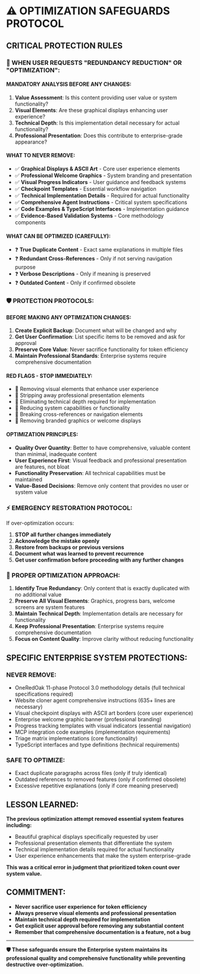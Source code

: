 # ⚠️ OPTIMIZATION SAFEGUARDS PROTOCOL

## **CRITICAL PROTECTION RULES**

### **🚨 WHEN USER REQUESTS "REDUNDANCY REDUCTION" OR "OPTIMIZATION":**

#### **MANDATORY ANALYSIS BEFORE ANY CHANGES:**
1. **Value Assessment**: Is this content providing user value or system functionality?
2. **Visual Elements**: Are these graphical displays enhancing user experience?
3. **Technical Depth**: Is this implementation detail necessary for actual functionality?
4. **Professional Presentation**: Does this contribute to enterprise-grade appearance?

#### **WHAT TO NEVER REMOVE:**
- ✅ **Graphical Displays & ASCII Art** - Core user experience elements
- ✅ **Professional Welcome Graphics** - System branding and presentation
- ✅ **Visual Progress Indicators** - User guidance and feedback systems
- ✅ **Checkpoint Templates** - Essential workflow navigation
- ✅ **Technical Implementation Details** - Required for actual functionality
- ✅ **Comprehensive Agent Instructions** - Critical system specifications
- ✅ **Code Examples & TypeScript Interfaces** - Implementation guidance
- ✅ **Evidence-Based Validation Systems** - Core methodology components

#### **WHAT CAN BE OPTIMIZED (CAREFULLY):**
- ❓ **True Duplicate Content** - Exact same explanations in multiple files
- ❓ **Redundant Cross-References** - Only if not serving navigation purpose
- ❓ **Verbose Descriptions** - Only if meaning is preserved
- ❓ **Outdated Content** - Only if confirmed obsolete

### **🛡️ PROTECTION PROTOCOLS:**

#### **BEFORE MAKING ANY OPTIMIZATION CHANGES:**
1. **Create Explicit Backup**: Document what will be changed and why
2. **Get User Confirmation**: List specific items to be removed and ask for approval
3. **Preserve Core Value**: Never sacrifice functionality for token efficiency
4. **Maintain Professional Standards**: Enterprise systems require comprehensive documentation

#### **RED FLAGS - STOP IMMEDIATELY:**
- 🚫 Removing visual elements that enhance user experience
- 🚫 Stripping away professional presentation elements
- 🚫 Eliminating technical depth required for implementation
- 🚫 Reducing system capabilities or functionality
- 🚫 Breaking cross-references or navigation elements
- 🚫 Removing branded graphics or welcome displays

#### **OPTIMIZATION PRINCIPLES:**
- **Quality Over Quantity**: Better to have comprehensive, valuable content than minimal, inadequate content
- **User Experience First**: Visual feedback and professional presentation are features, not bloat
- **Functionality Preservation**: All technical capabilities must be maintained
- **Value-Based Decisions**: Remove only content that provides no user or system value

### **⚡ EMERGENCY RESTORATION PROTOCOL:**
If over-optimization occurs:
1. **STOP all further changes immediately**
2. **Acknowledge the mistake openly**
3. **Restore from backups or previous versions**
4. **Document what was learned to prevent recurrence**
5. **Get user confirmation before proceeding with any further changes**

### **🎯 PROPER OPTIMIZATION APPROACH:**
1. **Identify True Redundancy**: Only content that is exactly duplicated with no additional value
2. **Preserve All Visual Elements**: Graphics, progress bars, welcome screens are system features
3. **Maintain Technical Depth**: Implementation details are necessary for functionality
4. **Keep Professional Presentation**: Enterprise systems require comprehensive documentation
5. **Focus on Content Quality**: Improve clarity without reducing functionality

## **SPECIFIC ENTERPRISE SYSTEM PROTECTIONS:**

### **NEVER REMOVE:**
- OneRedOak 11-phase Protocol 3.0 methodology details (full technical specifications required)
- Website cloner agent comprehensive instructions (635+ lines are necessary)
- Visual checkpoint displays with ASCII art borders (core user experience)
- Enterprise welcome graphic banner (professional branding)
- Progress tracking templates with visual indicators (essential navigation)
- MCP integration code examples (implementation requirements)
- Triage matrix implementations (core functionality)
- TypeScript interfaces and type definitions (technical requirements)

### **SAFE TO OPTIMIZE:**
- Exact duplicate paragraphs across files (only if truly identical)
- Outdated references to removed features (only if confirmed obsolete)
- Excessive repetitive explanations (only if core meaning preserved)

## **LESSON LEARNED:**
**The previous optimization attempt removed essential system features including:**
- Beautiful graphical displays specifically requested by user
- Professional presentation elements that differentiate the system
- Technical implementation details required for actual functionality
- User experience enhancements that make the system enterprise-grade

**This was a critical error in judgment that prioritized token count over system value.**

## **COMMITMENT:**
- **Never sacrifice user experience for token efficiency**
- **Always preserve visual elements and professional presentation**
- **Maintain technical depth required for implementation**
- **Get explicit user approval before removing any substantial content**
- **Remember that comprehensive documentation is a feature, not a bug**

---

**🛡️ These safeguards ensure the Enterprise system maintains its professional quality and comprehensive functionality while preventing destructive over-optimization.**